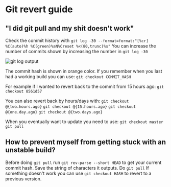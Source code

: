 # Git revert guide


## "I did git pull and my shit doesn't work"
Check the commit history with
`git log -30 --format=format:"[%cr] %C(auto)%h %C(green)%aN%Creset %<(80,trunc)%s"`
You can increase the number of commits shown by increasing the number in `git log -30`

![git log output](https://i.imgur.com/Zui0wjr.png)

The commit hash is shown in orange color.
If you remember when you last had a working build you can use:
`git checkout COMMIT_HASH`

For example if I wanted to revert back to the commit from 15 hours ago: `git checkout 8561d57`

You can also revert back by hours/days with:
`git checkout @{two.hours.ago}`
`git checkout @{15.hours.ago}`
`git checkout @{one.day.ago}`
`git checkout @{two.days.ago}`

When you eventually want to update you need to use:
`git checkout master`
`git pull`

## How to prevent myself from getting stuck with an unstable build?
Before doing `git pull` run `git rev-parse --short HEAD` to get your current commit hash.
Save the string of characters it outputs.
Do `git pull`
If something doesn't work you can use `git checkout HASH` to revert to a previous version.

